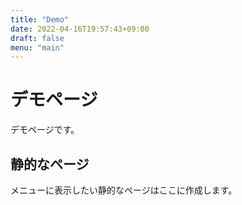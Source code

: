 ```yaml
---
title: "Demo"
date: 2022-04-16T19:57:43+09:00
draft: false
menu: "main"
---
```


# デモページ

デモページです。

## 静的なページ

メニューに表示したい静的なページはここに作成します。
